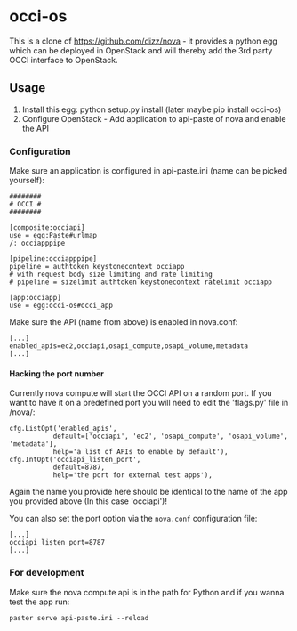 occi-os
=======

This is a clone of https://github.com/dizz/nova - it provides a python egg which can be deployed in OpenStack and will thereby add the 3rd party OCCI interface to OpenStack.

Usage
-----

1. Install this egg: python setup.py install (later maybe pip install occi-os)
2. Configure OpenStack - Add application to api-paste of nova and enable the API

### Configuration

Make sure an application is configured in api-paste.ini (name can be picked yourself):

	########
	# OCCI #
	########

	[composite:occiapi]
	use = egg:Paste#urlmap
	/: occiapppipe

	[pipeline:occiapppipe]
	pipeline = authtoken keystonecontext occiapp
	# with request body size limiting and rate limiting
	# pipeline = sizelimit authtoken keystonecontext ratelimit occiapp

	[app:occiapp]
	use = egg:occi-os#occi_app

Make sure the API (name from above) is enabled in nova.conf:

	[...]
	enabled_apis=ec2,occiapi,osapi_compute,osapi_volume,metadata
	[...]
	
#### Hacking the port number

Currently nova compute will start the OCCI API on a random port. If you want to have it on a predefined port you will need to edit the 'flags.py' file in <path to nova>/nova/:

    cfg.ListOpt('enabled_apis',
               default=['occiapi', 'ec2', 'osapi_compute', 'osapi_volume', 'metadata'],
               help='a list of APIs to enable by default'),
    cfg.IntOpt('occiapi_listen_port',
               default=8787,
               help='the port for external test apps'),

Again the name you provide here should be identical to the name of the app you provided above (In this case 'occiapi')!

You can also set the port option via the `nova.conf` configuration file:

    [...]
    occiapi_listen_port=8787
    [...]


### For development

Make sure the nova compute api is in the path for Python and if you wanna test the app run:

	paster serve api-paste.ini --reload
